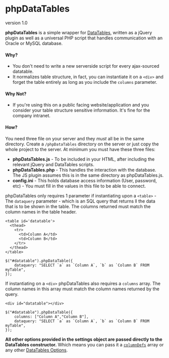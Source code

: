 

# phpDataTables 
version 1.0

**phpDataTables** is a simple wrapper for [DataTables](https://datatables.net/), written as a jQuery plugin as well as a universal PHP script that handles communication with an Oracle or MySQL database.

#### Why?

 - You don't need to write a new serverside script for every ajax-sourced datatable.
 - It normalizes table structure, in fact, you can instantiate it on a `<div>` and forget the table entirely as long as you include the `columns` parameter.

#### Why Not?

 - If you're using this on a public facing website/application and you consider your table structure sensitive information. It's fine for the company intranet.

#### How?

You need three file on your server and they *must* all be in the same directory. Create a `/phpDataTables` directory on the server or just copy the whole project to the server. At minimum you must have these three files:

 - **phpDataTables.js** - To be included in your HTML, after including the relevant jQuery and DataTables scripts.
 - **phpDataTables.php** - This handles the interaction with the database. The JS plugin assumes this is in the same directory as phpDataTables.js.
 - **config.ini** - This holds database access information (User, password, etc) - You must fill in the values in this file to be able to connect.
 
 phpDataTables only requires 1 parameter if instantiating upon a `<table>` -  The `dataquery` parameter - which is an SQL query that returns ll the data that is to be shown in the table. The columns returned must match the column names in the table header.

    <table id='datatable'>
      <thead>
        <tr>
          <td>Column A</td>
          <td>Column B</td>
        </tr>
      </thead>
    </table>

    $("#datatable").phpDataTable({
		dataquery: "SELECT `a` as `Column A`, `b` as `Column B` FROM myTable",
	});

If instantiating on a `<div>`  phpDataTables also requires a `columns` array. The column names in this array must match the column names returned by the query.

    <div id="datatable"></div>
    
    $("#datatable").phpDataTable({
		columns: ["Column A","Column B"],
		dataquery: "SELECT `a` as `Column A`, `b` as `Column B` FROM myTable",
	});

**All other options provided in the settings object are passed directly to the DataTables constructor.** Which means you can pass it a [`columnDefs`](https://datatables.net/reference/option/columnDefs) array or any other [DataTables Options](https://datatables.net/reference/option/).
